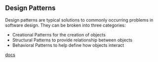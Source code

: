 ## Design Patterns
Design patterns are typical solutions to commonly occurring problems in software design. They can be broken into three categories:

- Creational Patterns for the creation of objects
- Structural Patterns to provide relationship between objects
- Behavioral Patterns to help define how objects interact


[docs](https://github.com/kamranahmedse/design-patterns-for-humans)

